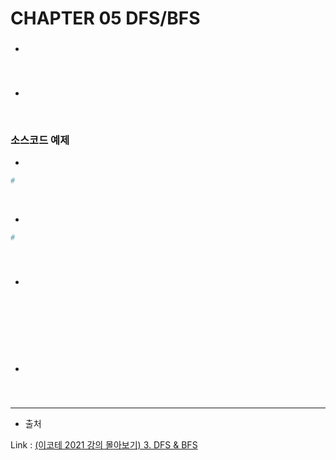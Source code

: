# CHAPTER 05 DFS/BFS
### 
#### 
* 
> 

<br>

### 
#### 
* 
> 

<br>

### 소스코드 예제
* 
```python
# 

```

<br>

* 
```python
# 

```

<br>

### 
* 
```python

```

<br>

### 
```python

```

<br>

### 
#### 
* 
  > 

<br>

---

* 출처

Link : [(이코테 2021 강의 몰아보기) 3. DFS & BFS](https://youtu.be/7C9RgOcvkvo?si=c1UNg3qk_EdDmqcN, "by 동빈나")